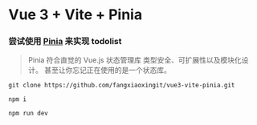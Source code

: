 
# Vue 3 + Vite + Pinia

### 尝试使用 [Pinia](http://https://pinia.vuejs.org/ "Pinia") 来实现 todolist
> Pinia
符合直觉的 Vue.js 状态管理库
类型安全、可扩展性以及模块化设计。
甚至让你忘记正在使用的是一个状态库。

`git clone https://github.com/fangxiaoxingit/vue3-vite-pinia.git`

`npm i`

`npm run dev`